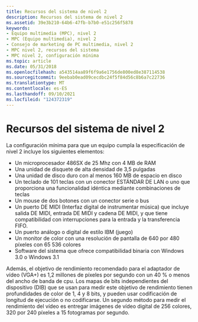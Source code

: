 ```yaml
---
title: Recursos del sistema de nivel 2
description: Recursos del sistema de nivel 2
ms.assetid: 39e3b210-64b6-47fb-b7b0-e51c256f5878
keywords:
- Equipo multimedia (MPC), nivel 2
- MPC (Equipo multimedia), nivel 2
- Consejo de marketing de PC multimedia, nivel 2
- MPC nivel 2, recursos del sistema
- MPC nivel 2, configuración mínima
ms.topic: article
ms.date: 05/31/2018
ms.openlocfilehash: a543514aa89f6f9a6e1756de800ed8e387114538
ms.sourcegitcommit: 9eebab0ead09cecdbc24f5f84d56c8b6a7c22736
ms.translationtype: MT
ms.contentlocale: es-ES
ms.lasthandoff: 09/10/2021
ms.locfileid: "124372319"
---
```

# <a name="level-2-system-resources"></a>Recursos del sistema de nivel 2

La configuración mínima para que un equipo cumpla la especificación de nivel 2 incluye los siguientes elementos:

-   Un microprocesador 486SX de 25 Mhz con 4 MB de RAM
-   Una unidad de disquete de alta densidad de 3,5 pulgadas
-   Una unidad de disco duro con al menos 160 MB de espacio en disco
-   Un teclado de 101 teclas con un conector ESTÁNDAR DE LAN o uno que proporciona una funcionalidad idéntica mediante combinaciones de teclas
-   Un mouse de dos botones con un conector serie o bus
-   Un puerto DE MIDI (Interfaz digital de instrumentar música) que incluye salida DE MIDI, entrada DE MIDI y cadena DE MIDI, y que tiene compatibilidad con interrupciones para la entrada y la transferencia FIFO.
-   Un puerto análogo o digital de estilo IBM (juego)
-   Un monitor de color con una resolución de pantalla de 640 por 480 píxeles con 65 536 colores
-   Software del sistema que ofrece compatibilidad binaria con Windows 3.0 o Windows 3.1

Además, el objetivo de rendimiento recomendado para el adaptador de vídeo (VGA+) es 1,2 millones de píxeles por segundo con un 40 % o menos del ancho de banda de cpu. Los mapas de bits independientes del dispositivo (DIB) que se usan para medir este objetivo de rendimiento tienen profundidades de color de 1, 4 y 8 bits, y pueden usar codificación de longitud de ejecución o no codificarse. Un segundo método para medir el rendimiento del vídeo es entregar imágenes de vídeo digital de 256 colores, 320 por 240 píxeles a 15 fotogramas por segundo.

 

 




